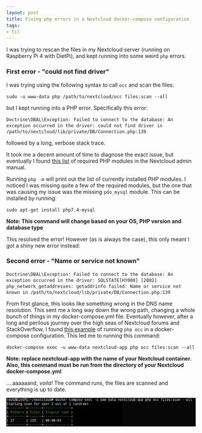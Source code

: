 ```yaml
---
layout: post
title: Fixing php errors in a Nextcloud docker-compose configuration
tags:
- til
---
```


I was trying to rescan the files in my Nextcloud server (running on Raspberry Pi 4 with DietPi), and kept running into some weird `php` errors.

### First error - "could not find driver"

I was trying using the following syntax to call `occ` and scan the files:

```
sudo -u www-data php /path/to/nextcloud/occ files:scan --all
```

but I kept running into a PHP error. Specifically this error:

```
Doctrine\DBAL\Exception: Failed to connect to the database: An exception occurred in the driver: could not find driver in /path/to/nextcloud/lib/private/DB/Connection.php:139
```

followed by a long, verbose stack trace.

It took me a decent amount of time to diagnose the exact issue, but eventually I found [this list](https://docs.nextcloud.com/server/20/admin_manual/installation/source_installation.html#prerequisites-for-manual-installation) of required PHP modules in the Nextcloud admin manual.

Running `php -m` will print out the list of currently installed PHP modules. I noticed I was missing quite a few of the required modules, but the one that was causing my issue was the missing `pdo_mysql` module.
This can be installed by running:

```
sudo apt-get install php7.4-mysql
```
**Note: This command will change based on your OS, PHP version and database type**

This resolved the error! However (as is always the case), this only meant I got a shiny new error instead:  

### Second error - "Name or service not known"

```
Doctrine\DBAL\Exception: Failed to connect to the database: An exception occurred in the driver: SQLSTATE[HY000] [2002] php_network_getaddresses: getaddrinfo failed: Name or service not known in /path/to/nextcloud/lib/private/DB/Connection.php:139
```

From first glance, this looks like something wrong in the DNS name resolution. This sent me a long way down the wrong path, changing a whole bunch of things in my docker-compose.yml file.
Eventually however, after a long and perilous journey over the high seas of Nextcloud forums and StackOverflow, I found [this example](https://techoverflow.net/2020/07/17/how-to-run-nextcloud-php-occ-in-a-docker-compose-configuration/) of running `php occ` in a docker-compose configuration.
This led me to running this command:

```
docker-compose exec -u www-data nextcloud-app php occ files:scan --all
```
**Note: replace nextcloud-app with the name of your Nextcloud container. Also, this command must be run from the directory of your Nextcloud docker-compose.yml**

....aaaaaand, *voila!* The command runs, the files are scanned and everything is up to date.

![terminal output showing the files that have been successfully been scanned](/assets/images/occ.png)
